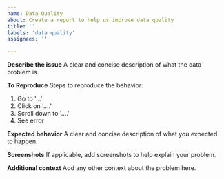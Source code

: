 ```yaml
---
name: Data Quality
about: Create a report to help us improve data quality
title: ''
labels: 'data quality'
assignees: ''

---
```


**Describe the issue**
A clear and concise description of what the data problem is.

**To Reproduce**
Steps to reproduce the behavior:
1. Go to '...'
2. Click on '....'
3. Scroll down to '....'
4. See error

**Expected behavior**
A clear and concise description of what you expected to happen.

**Screenshots**
If applicable, add screenshots to help explain your problem.

**Additional context**
Add any other context about the problem here.
